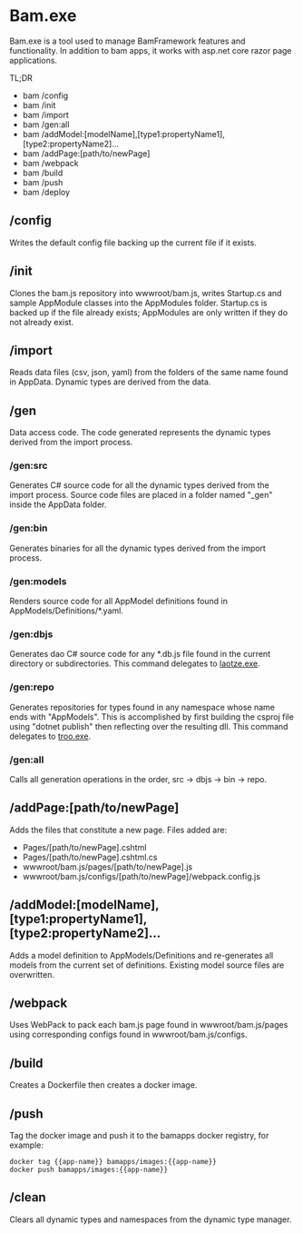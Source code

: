 ﻿# Bam.exe

Bam.exe is a tool used to manage BamFramework features and functionality.  In addition to bam apps, it works with asp.net core razor page applications.

TL;DR

- bam /config
- bam /init
- bam /import
- bam /gen:all
- bam /addModel:[modelName],[type1:propertyName1],[type2:propertyName2]...
- bam /addPage:[path/to/newPage]
- bam /webpack
- bam /build
- bam /push
- bam /deploy

## /config
Writes the default config file backing up the current file if it exists.

## /init
Clones the bam.js repository into wwwroot/bam.js, writes Startup.cs and sample AppModule classes into the AppModules folder. Startup.cs is backed up if the file already exists; AppModules are only written if they do not already exist.

## /import
Reads data files (csv, json, yaml) from the folders of the same name found in AppData.  Dynamic types are derived from the data.

## /gen
Data access code.  The code generated represents the dynamic types derived from the import process.  

### /gen:src
Generates C# source code for all the dynamic types derived from the import process.  Source code files are placed in a folder named "_gen" inside the AppData folder.

### /gen:bin
Generates binaries for all the dynamic types derived from the import process.

### /gen:models
Renders source code for all AppModel definitions found in AppModels/Definitions/*.yaml.

### /gen:dbjs
Generates dao C# source code for any *.db.js file found in the current directory or subdirectories.  This command delegates to [laotze.exe](../laotze).

### /gen:repo
Generates repositories for types found in any namespace whose name ends with "AppModels".  This is accomplished by first building the csproj file using "dotnet publish" then reflecting over the resulting dll.  This command delegates to [troo.exe](../troo).

### /gen:all
Calls all generation operations in the order, src -> dbjs -> bin -> repo.

## /addPage:[path/to/newPage]
Adds the files that constitute a new page.  Files added are:

- Pages/[path/to/newPage].cshtml
- Pages/[path/to/newPage].cshtml.cs
- wwwroot/bam.js/pages/[path/to/newPage].js
- wwwroot/bam.js/configs/[path/to/newPage]/webpack.config.js

## /addModel:[modelName],[type1:propertyName1],[type2:propertyName2]...
Adds a model definition to AppModels/Definitions and re-generates all models from the current set of definitions.  Existing model source files are overwritten.

## /webpack
Uses WebPack to pack each bam.js page found in wwwroot/bam.js/pages using corresponding configs found in wwwroot/bam.js/configs.

## /build
Creates a Dockerfile then creates a docker image.

## /push
Tag the docker image and push it to the bamapps docker registry, for example: 

```
docker tag {{app-name}} bamapps/images:{{app-name}}
docker push bamapps/images:{{app-name}}
```

## /clean
Clears all dynamic types and namespaces from the dynamic type manager.